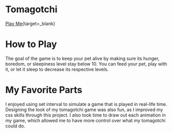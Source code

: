 # Tomagotchi
[Play Me](https://lukechang24.github.io/tomagotchi/){target=_blank}

# How to Play
The goal of the game is to keep your pet alive by making sure its hunger, boredom, or sleepiness level stay below 10. You can feed your pet, play with it, or let it sleep to decrease its respective levels.

# My Favorite Parts
I enjoyed using set interval to simulate a game that is played in real-life time. Designing the look of my tomagotchi game was also fun, as I improved my css skills through this project. I also took time to draw out each animation in my game, which allowed me to have more control over what my tomagotchi could do.